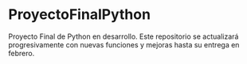 # ProyectoFinalPython
Proyecto Final de Python en desarrollo. Este repositorio se actualizará progresivamente con nuevas funciones y mejoras hasta su entrega en febrero.
